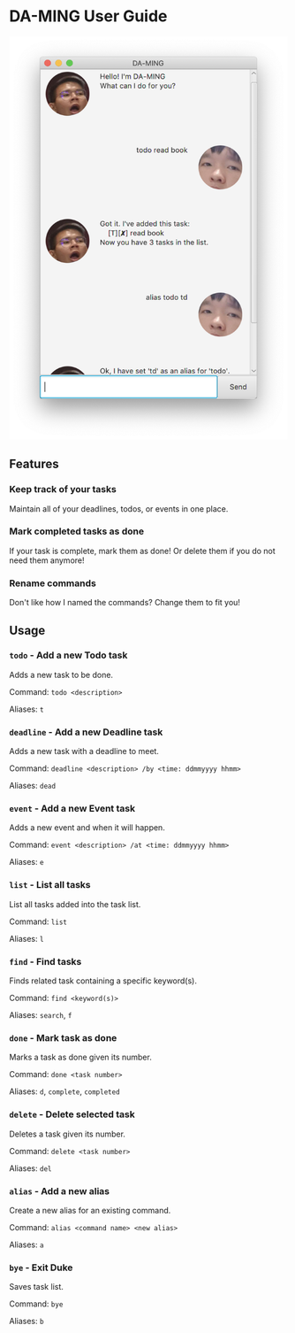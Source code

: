 # DA-MING User Guide

![Screenshot](Ui.png)

## Features 

### Keep track of your tasks
Maintain all of your deadlines, todos, or events in one place.

### Mark completed tasks as done
If your task is complete, mark them as done!
Or delete them if you do not need them anymore!

### Rename commands
Don't like how I named the commands? Change them to fit you!

## Usage

### `todo` - Add a new Todo task

Adds a new task to be done.

Command: `todo <description>`

Aliases: `t`

### `deadline` - Add a new Deadline task

Adds a new task with a deadline to meet.

Command: `deadline <description> /by <time: ddmmyyyy hhmm>`

Aliases: `dead`

### `event` - Add a new Event task

Adds a new event and when it will happen.

Command: `event <description> /at <time: ddmmyyyy hhmm>`

Aliases: `e`

### `list` - List all tasks

List all tasks added into the task list.

Command: `list`

Aliases: `l`

### `find` - Find tasks

Finds related task containing a specific keyword(s).

Command: `find <keyword(s)>`

Aliases: `search`, `f`

### `done` - Mark task as done

Marks a task as done given its number.

Command: `done <task number>`

Aliases: `d`, `complete`, `completed`

### `delete` - Delete selected task

Deletes a task given its number.

Command: `delete <task number>`

Aliases: `del`

### `alias` - Add a new alias

Create a new alias for an existing command.

Command: `alias <command name> <new alias>`

Aliases: `a`

### `bye` - Exit Duke

Saves task list.

Command: `bye`

Aliases: `b`
